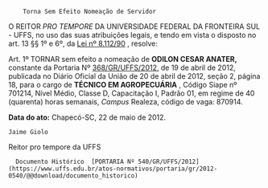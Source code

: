         Torna Sem Efeito Nomeação de Servidor  

O REITOR  *PRO TEMPORE*  DA UNIVERSIDADE FEDERAL DA FRONTEIRA SUL - UFFS, no uso das suas atribuições legais, e tendo em vista o disposto no art. 13 §§ 1º e 6º, da  [Lei nº 8.112/90](http://www.planalto.gov.br/ccivil_03/leis/L8112cons.htm) , resolve:

 Art. 1º TORNAR sem efeito a nomeação de  **ODILON CESAR ANATER,**  constante da Portaria Nº  [368/GR/UFFS/2012,](https://www.uffs.edu.br/atos-normativos/portaria/gr/2012-0368) de 19 de abril de 2012, publicada no Diário Oficial da União de 20 de abril de 2012, seção 2, página 18, para o cargo de  **TÉCNICO EM AGROPECUÁRIA**  , Código Siape nº 701214, Nível Médio, Classe D, Capacitação I, Padrão 01, em regime de 40 (quarenta) horas semanais,  *Campus*  Realeza, código de vaga: 870914.

   **Data do ato:** Chapecó-SC, 22 de maio de 2012.   
 

    Jaime Giolo    
 Reitor pro tempore da UFFS 

      Documento Histórico  [PORTARIA Nº 540/GR/UFFS/2012](https://www.uffs.edu.br/atos-normativos/portaria/gr/2012-0540/@@download/documento_historico)     
      